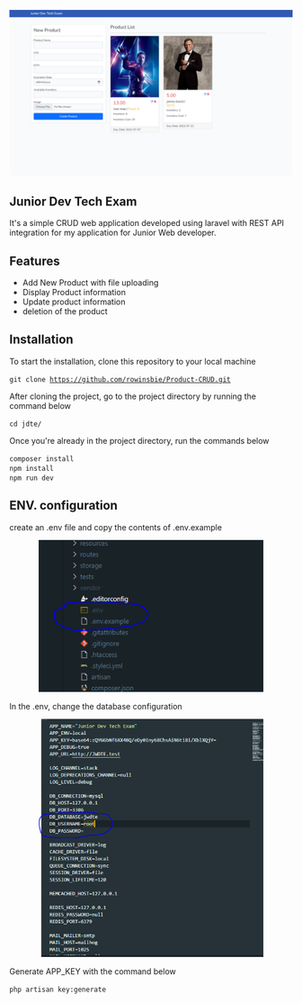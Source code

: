 <p align="center"><img src="docs/images/sc.PNG" width="600"></p>


## Junior Dev Tech Exam

It's a simple CRUD web application developed using laravel with REST API integration for my application for Junior Web developer.

## Features
- Add New Product with file uploading
- Display Product information 
- Update product information
- deletion of the product


## Installation
<p>To start the installation, clone this repository to your local machine</p>

<code>git clone https://github.com/rowinsbie/Product-CRUD.git</code>
<p>After cloning the project, go to the project directory by running the command below</p>
<code>cd jdte/</code>
<p>Once you're already in the project directory, run the commands below</p>
<code>composer install</code>
<br /><code>npm install</code>
<br /><code>npm run dev</code>

## ENV. configuration
<p>create an .env file and copy the contents of .env.example</p>
<p align="center"><img src="docs/images/env.PNG" width="400"></p>
<p>In the .env, change the database configuration</p>
<p align="center"><img src="docs/images/env_db.PNG" width="400"></p>
<p>Generate APP_KEY with the command below</p>
<code>php artisan key:generate</code>
